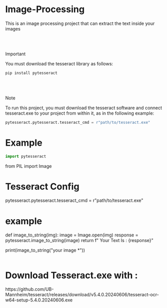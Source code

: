 # Image-Processing
This is an image processing project that can extract the text inside your images

<br>
<br>

> [!IMPORTANT]  
You must download the tesseract library as follows:<br>

```powershell
pip install pytesseract
```

<br>
<br>

> [!NOTE]
> To run this project, you must download the tesseract software and connect tesseract.exe to your project from within it, as in the following example:
>
> ```python
> pytesseract.pytesseract.tesseract_cmd = r"path/to/tesseract.exe"
> ```
>
> # Example
>
> ```python
> import pytesseract
from PIL import Image

# Tesseract Config
pytesseract.pytesseract.tesseract_cmd = r"path/to/tesseract.exe"


# example

def image_to_string(img):
    image = Image.open(img)
    response = pytesseract.image_to_string(image)
    return f" Your Text Is : {response}"

print(image_to_string("your image *"))

> ```

# Download Tesseract.exe with :
<p>https://github.com/UB-Mannheim/tesseract/releases/download/v5.4.0.20240606/tesseract-ocr-w64-setup-5.4.0.20240606.exe</p>


